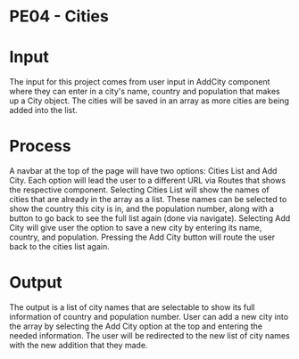 # PE04 - Cities

# Input
The input for this project comes from user input in AddCity component where they can enter in a city's name, country and population that makes up a City object. The cities will be saved in an array as more cities are being added into the list.

# Process
A navbar at the top of the page will have two options: Cities List and Add City. Each option will lead the user to a different URL via Routes that shows the respective component. Selecting Cities List will show the names of cities that are already in the array as a list. These names can be selected to show the country this city is in, and the population number, along with a button to go back to see the full list again (done via navigate). Selecting Add City will give user the option to save a new city by entering its name, country, and population. Pressing the Add City button will route the user back to the cities list again.

# Output
The output is a list of city names that are selectable to show its full information of country and population number. User can add a new city into the array by selecting the Add City option at the top and entering the needed information. The user will be redirected to the new list of city names with the new addition that they made.